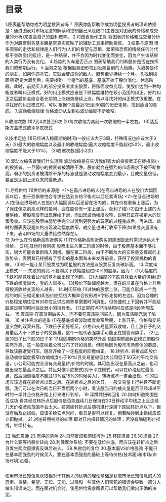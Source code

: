 # 目录
1.图表能帮助你成为明星投资者吗？
  图表你能帮助你成为明星投资者的理论依据是：通过图表对市场足迹的解读和控制自己风险敞口(主要是对图表的价格和成交量的分析)来提高自己的盈利概率。
2.将图表当作工具
  将图表的价格和成交量分析作为对股票财务基本面是否真实反映了的辅助工具来帮助投资。
3.结果与原因
  很多图表的走势和规律是人们行为(人们的希望与恐惧、繁荣和恐慌的情绪任何时代都不会改变)的反应，是一种结果，并不会因为时代变化而变化，因为产生该结果的人类行为没有变化。
4.趋势的火车是否正点
  图表帮助我们判断股价是否在按照我们的预期运行。
5.当务之急
  根据股票图形找到股票当前的大趋势。大趋势是你的朋友，如果你违背它，它就会变成你的敌人。趋势至少持续一个月。
6.找到稳固期
  确定大趋势后，需要找到一个适当的基底。基底开始于股价消化、休息阶段。此时，前期买入的部分投资者卖出股票，将账面收益变现，使股价达到一种均衡或者叫纠正模式。好的纠正模式应该是下跌幅度维持在较小范围的纠正。好的纠正之后股价会结合着长期的上涨趋势继续上涨，所以寻找好的纠正模式很重要。在寻找好的纠正模式时，可以
  根据个股最近3日到60周的历史走势，找到适当的基底。
7.波动收缩规律
  价格波动从左到右波动幅度不断收窄。

8.收缩次数
  (1)2到4次甚至6次
  (2)每次收缩为其前一次收缩的一半左右。
  (3)达瓦斯方盒模式或平基底模式

9.技术足迹
  (1)已经进入稳固期的时间(一般应该大于3周，特殊情况也应该大于3天)
  (2)最大的收缩幅度以及最小的收缩幅度(最大收缩幅度不能超过50%，最小收缩幅度不能大于10%)。
  (3)收缩次数(最小2次)

10.波动收缩告诉我们什么道理
  波动收缩是在告诉我们强大的投资者正在替换弱小的投资者。一旦弱小的投资者被清除干净，股价就会在强烈的市场需求下被不断推高。弱小的投资者被清除干净的标志就是波动收缩幅度变到最小，且成交量很低，甚至是达到上涨以来的最低点。

11.寻找供给
  (1)供给的来源是:
     <1>在高点进场的人(在高点进场的人在股价大幅回调以后，由于恐惧害怕会寻求在达到价格平衡点以后赶紧离场)
     <2>在低点进场的人(在低点进场的人在股价大幅回调以后还留在场内的，其在价格重新上涨后，为了保住像之前高点样的盈利，会在股价有一定上涨后，获利了结)
  (2)由于上述的大量供给，若股票没有出现连续下滑，而出现波动幅度收窄，说明其正在被更大的玩家吸收。应该在股票由弱势手完全过渡到更强大的玩家的过程完成后，再进场。此时的图表表现是价格出现波动幅度收窄，成交量也进行收窄下降(如果成交量没有下来，表明市场的大量供给依然存在)。   
12.为什么在价格新高附近购买
  (1)在价格新高附近购买的原因是此时需求远远大于供给。
  (2)在其他时候购买,股票未进入第二阶段的时候，由于股票基本面不够扎实，很大可能会重新陷入困境。而在第二阶段，由于不断放大的交易量支撑起的上涨势头，表明其已经拥有了坚实的基本面和未来发展前景，获得了投资机构的青睐。
  (3)唯一能让某只股票成为明星股的方法是该股票反复突破新高。
13.深度纠正模式-----失败的前兆
  不要购买下跌幅度超过50%的股票。因为：
  (1)大幅度的下跌可能意味着公司的基本面出现了问题。
  (2)大幅度的下跌意味着大量的供给(即下跌的幅度越大，套的人越多)。
  (3)股价下跌幅度越大，潜在的准备在价格上升后将投资收益变现的人越多。
14.时间压缩
  (1)过快的股票上涨，可能会形成一个危险的时间压缩现象(即股价随后很大概率会仅形成V字形走势的左边)。因为合理的价格稳定期往往有对称性且供应的积累需要时间消化，但快速的上下回转并不能给股票足够的时间驱走弱小的持有者。
  (2)正常的VCP持续时间应该是3到65周左右。
15.震荡期
  在震荡期后买入，而不要在震荡期间买入。因为震荡期充满了陷阱。
16.关注需求的迹象
  (1)在基底或者波动幅度收窄后期，上涨日子，价格和交易量突然的双双升高，下跌日子正好相反，价格和交易量双双收缩，且上涨日子的交易量远大于下跌日子的交易量，这个一般代表强势手可能正在接管弱势手。
  (2)上涨的日子比下跌的日子多
17.稳固期前价格的突然升高
  稳固期前或纠正模式前股价突然升高，这一般意味着公司公布了好的消息，但随后因为股市市场整体的萎靡，导致该股遭受打压，随后开始了一定程度的回撤纠正。
18.转折点:
  转折点即股价波动收缩幅度极窄(收缩幅度小于10%)且交易量极低(大公司低于50天的平均交易量，小公司可能完全没有交易量)的价格的时候。其可能出现在最高点之前，也可能出现在最高点之后。并且对像平底模式(对于平底模式，可以在价格超过最高点，然后回调幅度不超过10%或15%的时候买入)，转折点不一定会出现。你的进场应该选择在转折点出现之后。在转折点之后的次日，一般交易量上行并且不断走强。我们可以在次日的当日开盘后两个小时，看该股当日的成交量是否已经超过平时的一半并且价格开始上行来进行判断。
19.深蹲并扭转回复
20.如何知道突围是否成功
   看其经过转折点后股价是否能连续几日保持在20日移动平均线之上且连续几天价格波动范围不会太大。若突破转折点后随机进行深蹲下跌回转折点以下，但没有触及止损线，应该多给它点时间，看其是否可以修复。但若触碰到止损线应该立即抛掉。
21.对逆转期初期的处理
  即对日内扭转情况的处理：若没有触碰到止损线，继续持有。

22.融汇贯通
23.有序的清单
24.自然反应和网球行为
25.杯碟规律
26.3C规律
27.为什么要等待股价转向
28.利佛摩尔系统:
  不要在低位抄底，而应该在转折点之后且发生两次回撤再反弹后进入。
29.失败后的复位
30.基本面VS价格强劲
  不能只在基本面强劲的时候买入，要在基本面强劲的基础上等待价格(技术面)和市场(市场环境)走强。

## 
使用市场已知信息获取相对于其他人的优势的理论基础是获取市场已知信息的人的恐惧、贪婪、希望、无知、无能、过激和一些其他人们常犯的错误会导致一部分人做出错误决定。而在面对机会时，使用供给需求图表可以帮助我们做出正确的决定。
